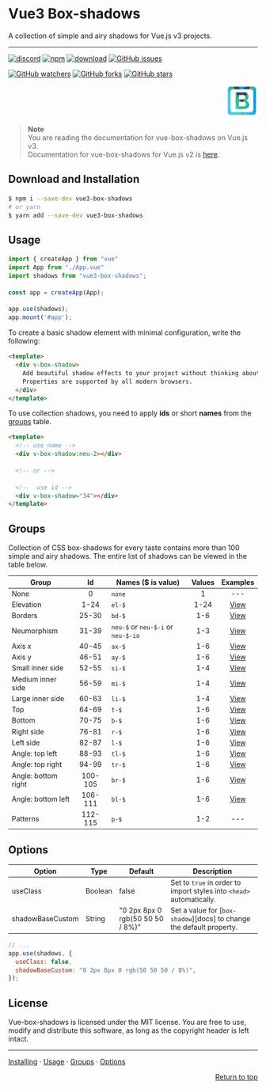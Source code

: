 # Vue3 Box-shadows

A collection of simple and airy shadows for Vue.js v3 projects.

---
[![discord][discord-img]][discord]
[![npm][npm-img]][npm]
[![download][download-img]][download]
[![GitHub issues][issues-img]][issues]

[![GitHub watchers](https://img.shields.io/github/watchers/andrejsharapov/vue3-box-shadows?style=social)][watchers]
[![GitHub forks](https://img.shields.io/github/forks/andrejsharapov/vue3-box-shadows.svg?style=social&)][forks]
[![GitHub stars](https://img.shields.io/github/stars/andrejsharapov/vue3-box-shadows.svg?style=social)][stars]

<p align="right">
<img alt="vue-box-shadows" width="64" height="64" src="https://raw.githubusercontent.com/andrejsharapov/vue3-box-shadows/develop/src/logo.svg">
</p>

> **Note**  
> You are reading the documentation for vue-box-shadows on Vue.js v3.  
> Documentation for vue-box-shadows for Vue.js v2 is [here](https://github.com/andrejsharapov/vue-box-shadows).

## Download and Installation

```bash
$ npm i --save-dev vue3-box-shadows
# or yarn
$ yarn add --save-dev vue3-box-shadows
```

## Usage

```ts
import { createApp } from "vue"
import App from "./App.vue"
import shadows from "vue3-box-shadows";

const app = createApp(App);

app.use(shadows);
app.mount('#app');
```

To create a basic shadow element with minimal configuration, write the following:

```html
<template>
  <div v-box-shadow>
    Add beautiful shadow effects to your project without thinking about CSS.
    Properties are supported by all modern browsers.
  </div>
</template>
```

To use collection shadows, you need to apply **ids** or short **names** from the [groups](#groups) table.

```html
<template>
  <!-- use name -->
  <div v-box-shadow:neu-2></div>

  <!-- or -->

  <!--  use id -->
  <div v-box-shadow="34"></div>
</template>
```

## Groups

Collection of CSS box-shadows for every taste contains more than 100 simple and airy shadows. The entire list of shadows can be viewed in the table below.

| Group               |   Id    | Names ($ is value)          | Values |    Examples    |
| ------------------- | :-----: | ---------------------------------- | :----: | :------------: |
| None                |    0    | `none`                             |   1    |      ---       |
| Elevation           |  1-24   | `el-$`                             |  1-24  | [View][ex-el]  |
| Borders             |  25-30  | `bd-$`                             |  1-6   | [View][ex-bd]  |
| Neumorphism         |  31-39  | `neu-$` or `neu-$-i` or `neu-$-io` |  1-3   | [View][ex-neu] |
| Axis x              |  40-45  | `ax-$`                             |  1-6   | [View][ex-ax]  |
| Axis y              |  46-51  | `ay-$`                             |  1-6   | [View][ex-ay]  |
| Small inner side    |  52-55  | `si-$`                             |  1-4   | [View][ex-si]  |
| Medium inner side   |  56-59  | `mi-$`                             |  1-4   | [View][ex-mi]  |
| Large inner side    |  60-63  | `li-$`                             |  1-4   | [View][ex-li]  |
| Top                 |  64-69  | `t-$`                              |  1-6   |  [View][ex-t]  |
| Bottom              |  70-75  | `b-$`                              |  1-6   |  [View][ex-b]  |
| Right side          |  76-81  | `r-$`                              |  1-6   |  [View][ex-r]  |
| Left side           |  82-87  | `l-$`                              |  1-6   |  [View][ex-l]  |
| Angle: top left     |  88-93  | `tl-$`                             |  1-6   | [View][ex-tl]  |
| Angle: top right    |  94-99  | `tr-$`                             |  1-6   | [View][ex-tr]  |
| Angle: bottom right | 100-105 | `br-$`                             |  1-6   | [View][ex-br]  |
| Angle: bottom left  | 106-111 | `bl-$`                             |  1-6   | [View][ex-bl]  |
| Patterns            | 112-115 | `p-$`                              |  1-2   |      ---       |

## Options

| Option           | Type    | Default                          | Description                                                          |
| ---------------- | ------- | -------------------------------- | -------------------------------------------------------------------- |
| useClass         | Boolean | false                            | Set to `true` in order to import styles into `<head>` automatically. |
| shadowBaseCustom | String  | "0 2px 8px 0 rgb(50 50 50 / 8%)" | Set a value for [`box-shadow`][docs] to change the default property. |

```js
// ...
app.use(shadows, {
  useClass: false,
  shadowBaseCustom: "0 2px 8px 0 rgb(50 50 50 / 8%)",
});

```

## License

Vue-box-shadows is licensed under the MIT license. You are free to use, modify and distribute this software, as long as the copyright header is left intact.

---

[Installing](#download-and-installation) · [Usage](#usage) · [Groups](#groups) · [Options](#options)

<p align="right">
<a href="#vue3-box-shadows">Return to top</a>
</p>

<!--  -->

[discord]: https://discord.gg/XtT4Hdf3
[discord-img]: https://img.shields.io/badge/discord-channel-5865f2.svg
[npm]: https://www.npmjs.com/package/vue3-box-shadows
[npm-img]: https://img.shields.io/npm/v/vue3-box-shadows?color=c53635
[download]: https://www.npmjs.com/package/vue3-box-shadows
[download-img]: https://img.shields.io/npm/dm/vue3-box-shadows.svg

<!--  -->

[issues]: https://github.com/andrejsharapov/vue3-box-shadows/issues/
[issues-img]: https://img.shields.io/github/issues/andrejsharapov/vue3-box-shadows.svg

<!-- GitHub buttons -->

[watchers]: https://github.com/andrejsharapov/vue3-box-shadows/watchers/
[forks]: https://github.com/andrejsharapov/vue3-box-shadows/network/
[stars]: https://github.com/andrejsharapov/vue3-box-shadows/stargazers/

<!--Examples  -->

[ex-el]: https://codesandbox.io/s/v-b-s-1-0-4-elevation-w22j9h?file=/src/App.vue
[ex-bd]: https://codesandbox.io/s/v-b-s-1-0-4-bd-merco1?file=/src/App.vue
[ex-neu]: https://codesandbox.io/s/v-b-s-1-0-4-neumorphism-0pnb12?file=/src/App.vu
[ex-ax]: https://codesandbox.io/s/v-b-s-1-0-4-axis-x-msdqlx?file=/src/App.vue
[ex-ay]: https://codesandbox.io/s/v-b-s-1-0-4-axis-y-nzd9gm?file=/src/App.vue
[ex-si]: https://codesandbox.io/s/v-b-s-1-0-4-si-rppl4t?file=/src/App.vue
[ex-mi]: https://codesandbox.io/s/v-b-s-1-0-4-mi-pcisfe?file=/src/App.vue
[ex-li]: https://codesandbox.io/s/v-b-s-1-0-4-li-yu3hf1?file=/src/App.vue
[ex-t]: https://codesandbox.io/s/v-b-s-1-0-4-top-wezz49?file=/src/App.vue
[ex-b]: https://codesandbox.io/s/v-b-s-1-0-4-bottom-t7fjxr?file=/src/App.vue
[ex-r]: https://codesandbox.io/s/v-b-s-1-0-4-right-vjc7f1?file=/src/App.vue
[ex-l]: https://codesandbox.io/s/v-b-s-1-0-4-left-jz580s?file=/src/App.vue
[ex-tl]: https://codesandbox.io/s/v-b-s-1-0-4-tl-ir0icl?file=/src/App.vue
[ex-tr]: https://codesandbox.io/s/v-b-s-1-0-4-tr-mvskqv?file=/src/App.vue
[ex-br]: https://codesandbox.io/s/v-b-s-1-0-4-br-ktwumh?file=/src/App.vue
[ex-bl]: https://codesandbox.io/s/v-b-s-1-0-4-bl-g231ml?file=/src/App.vue
